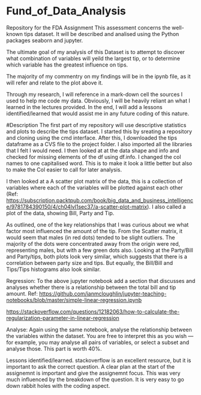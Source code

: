# Fund_of_Data_Analysis
Repository for the FDA Assignment
This assessment concerns the well-known tips dataset. It will be described and analised using the Python packages seaborn and jupyter.

The ultimate goal of my analysis of this Dataset is to attempt to discover what combination of variables will yeild the largest tip, or to determine which variable has the greatest influence on tips. 

The majority of my commentry on my findings will be in the ipynb file, as it will refer and relate to the plot above it. 

Through my research, I will reference in a mark-down cell the sources I used to help me code my data. Obviously, I will be heavily reliant an what I learned in the lectures provided. In the end, I will add a lessons identified/learned that would assist me in any future coding of this nature. 

#Description
The first part of my repository will use descriptive statistics and plots to describe the tips dataset. 
I started this by sreating a repository and cloning using the cmd interface. After this, I downloaded the tips dataframe as a CVS file to the project folder. I also imported all the libraries that I felt I would need. I then looked at at the data shape and info and checked for missing elements of the df using df.info. I changed the col names to one capitalised word. This is to make it look a little better but also to make the Col easier to call for later analysis. 

I then looked at a A scatter plot matrix of the data, this is a collection of variables where each of the variables will be plotted against each other 
(Ref: https://subscription.packtpub.com/book/big_data_and_business_intelligence/9781784390150/4/ch04lvl1sec37/a-scatter-plot-matrix).
I also called a plot of the data, showing Bill, Party and Tip.

As outlined, one of the key relationships that I was curious about we what factor most influenced the amount of the tip. From the Scatter matrix, it would seem that males (in red dots) tended to be slight outliers. The majority of the dots were concentrated away from the origin were red, representing males, but with a few green dots also.
Looking at the Party/Bill and Party/tips, both plots look very similar, which suggests that there is a correlation between party size and tips. But equally, the Bill/Bill and Tips/Tips histograms also look similar. 


Regression: 
To the above jupyter notebook add a section that discusses and analyses whether there is a relationship between the total bill and tip amount.
Ref: https://github.com/ianmcloughlin/jupyter-teaching-notebooks/blob/master/simple-linear-regression.ipynb
 
 https://stackoverflow.com/questions/12182063/how-to-calculate-the-regularization-parameter-in-linear-regression


Analyse: 
Again using the same notebook, analyse the relationship between the variables within the dataset. You are free to interpret this as you wish — for example, you may analyse all pairs of variables, or select a subset and analyse those. This part is worth 40%.

Lessons identified/learned.
stackoverflow is an excellent resource, but it is important to ask the correct question.
A clear plan at the start of the assignemnt is important and give the assignemnt focus. This was very much influenced by the breakdown of the question. 
It is very easy to go down rabbit holes with the coding aspect. 
